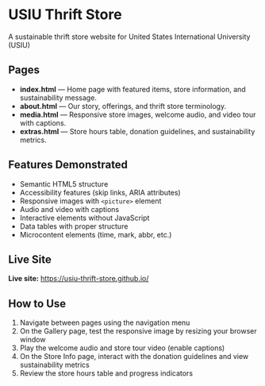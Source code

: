 # USIU Thrift Store 

A sustainable thrift store website for United States International University (USIU) 

## Pages

- **index.html** — Home page with featured items, store information, and sustainability message.
- **about.html** — Our story, offerings, and thrift store terminology.
- **media.html** — Responsive store images, welcome audio, and video tour with captions.
- **extras.html** — Store hours table, donation guidelines, and sustainability metrics.

## Features Demonstrated

- Semantic HTML5 structure
- Accessibility features (skip links, ARIA attributes)
- Responsive images with `<picture>` element
- Audio and video with captions
- Interactive elements without JavaScript
- Data tables with proper structure
- Microcontent elements (time, mark, abbr, etc.)

## Live Site

**Live site:** https://usiu-thrift-store.github.io/


## How to Use

1. Navigate between pages using the navigation menu
2. On the Gallery page, test the responsive image by resizing your browser window
3. Play the welcome audio and store tour video (enable captions)
4. On the Store Info page, interact with the donation guidelines and view sustainability metrics
5. Review the store hours table and progress indicators

